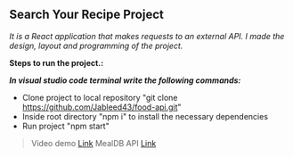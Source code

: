 ## Search Your Recipe Project

*It is a React application that makes requests to an external API.
I made the design, layout and programming of the project.*

**Steps to run the project.:**

***In visual studio code terminal write the following commands:***
   - Clone project to local repository "git clone https://github.com/Jableed43/food-api.git"
   - Inside root directory "npm i" to install the necessary dependencies
   - Run project  "npm start"
   
> Video demo [Link](https://www.youtube.com/watch?v=ZtDanIHhRXA)
> MealDB API [Link](https://www.themealdb.com/api.php)
